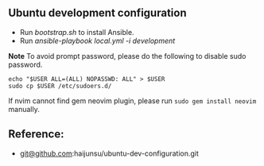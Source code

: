 ## Ubuntu development configuration
* Run *bootstrap.sh* to install Ansible.
* Run *ansible-playbook local.yml -i development*

**Note**
To avoid prompt password, please do the following to disable sudo password.
```
echo "$USER ALL=(ALL) NOPASSWD: ALL" > $USER
sudo cp $USER /etc/sudoers.d/
```

If nvim cannot find gem neovim plugin, please run ```sudo gem install neovim``` manually.

## Reference:
* git@github.com:haijunsu/ubuntu-dev-configuration.git
